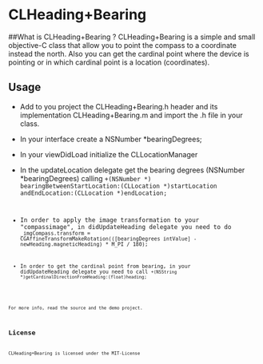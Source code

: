 CLHeading+Bearing
=================

##What is CLHeading+Bearing ?
CLHeading+Bearing is a simple and small objective-C class that allow you to point the compass to a coordinate instead the north.
Also you can get the cardinal point where the device is pointing or in which cardinal point is a location (coordinates). 

## Usage

- Add to you project the CLHeading+Bearing.h header and its implementation CLHeading+Bearing.m and import the .h file in your class.

- In your interface create a NSNumber *bearingDegrees;

- In your viewDidLoad initialize the CLLocationManager

- In the updateLocation delegate get the bearing degrees (NSNumber *bearingDegrees) calling 
		<code>+(NSNumber *) bearingBetweenStartLocation:(CLLocation *)startLocation andEndLocation:(CLLocation *)endLocation;

- In order to apply the image transformation to your "compassimage", in didUpdateHeading delegate you need to do
		<code>_imgCompass.transform = CGAffineTransformMakeRotation(([bearingDegrees intValue] - newHeading.magneticHeading) * M_PI / 180);

- In order to get the cardinal point from bearing, in your didUpdateHeading delegate you need to call
		<code>+(NSString *)getCardinalDirectionFromHeading:(float)heading;


For more info, read the source and the demo project.

## License
CLHeading+Bearing is licensed under the MIT-License

